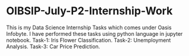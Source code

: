 # OIBSIP-July-P2-Internship-Work
This is my Data Science Internship Tasks which comes under Oasis Infobyte.
I have performed these tasks using python language in jupyter notebook.
Task-1: Iris Flower Classification.
Task-2: Unemployment Analysis.
Task-3: Car Price Prediction.
